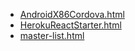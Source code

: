 * [AndroidX86Cordova.html](AndroidX86Cordova.html)
* [HerokuReactStarter.html](HerokuReactStarter.html)
* [master-list.html](master-list.html)